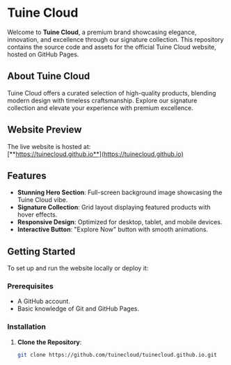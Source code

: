 # Tuine Cloud

Welcome to **Tuine Cloud**, a premium brand showcasing elegance, innovation, and excellence through our signature collection. This repository contains the source code and assets for the official Tuine Cloud website, hosted on GitHub Pages.

## About Tuine Cloud
Tuine Cloud offers a curated selection of high-quality products, blending modern design with timeless craftsmanship. Explore our signature collection and elevate your experience with premium excellence.

## Website Preview
The live website is hosted at:  
[**https://tuinecloud.github.io**](https://tuinecloud.github.io)

## Features
- **Stunning Hero Section**: Full-screen background image showcasing the Tuine Cloud vibe.
- **Signature Collection**: Grid layout displaying featured products with hover effects.
- **Responsive Design**: Optimized for desktop, tablet, and mobile devices.
- **Interactive Button**: "Explore Now" button with smooth animations.

## Getting Started
To set up and run the website locally or deploy it:

### Prerequisites
- A GitHub account.
- Basic knowledge of Git and GitHub Pages.

### Installation
1. **Clone the Repository**:
   ```bash
   git clone https://github.com/tuinecloud/tuinecloud.github.io.git
